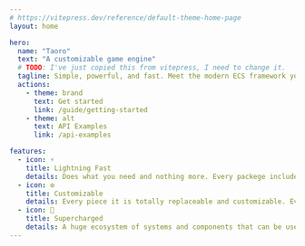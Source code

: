 ```yaml
---
# https://vitepress.dev/reference/default-theme-home-page
layout: home

hero:
  name: "Taoro"
  text: "A customizable game engine"
  # TODO: I've just copied this from vitepress, I need to change it.
  tagline: Simple, powerful, and fast. Meet the modern ECS framework you've always wanted.
  actions:
    - theme: brand
      text: Get started
      link: /guide/getting-started
    - theme: alt
      text: API Examples
      link: /api-examples

features:
  - icon: ⚡
    title: Lightning Fast
    details: Does what you need and nothing more. Every packege includes ESM code that doesn't require extra compilation or bundling processes.
  - icon: ⚙️
    title: Customizable
    details: Every piece it is totally replaceable and customizable. Everything is a small package that can be replaced with your own.
  - icon: 🔋
    title: Supercharged
    details: A huge ecosystem of systems and components that can be used together to develop anything you want.
---
```


